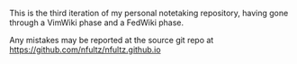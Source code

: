 <!-- njnmdoc: title="About"  -->

This is the third iteration of my personal notetaking repository, having gone
through a VimWiki phase and a FedWiki phase.

Any mistakes may be reported at the source git repo at  https://github.com/nfultz/nfultz.github.io

